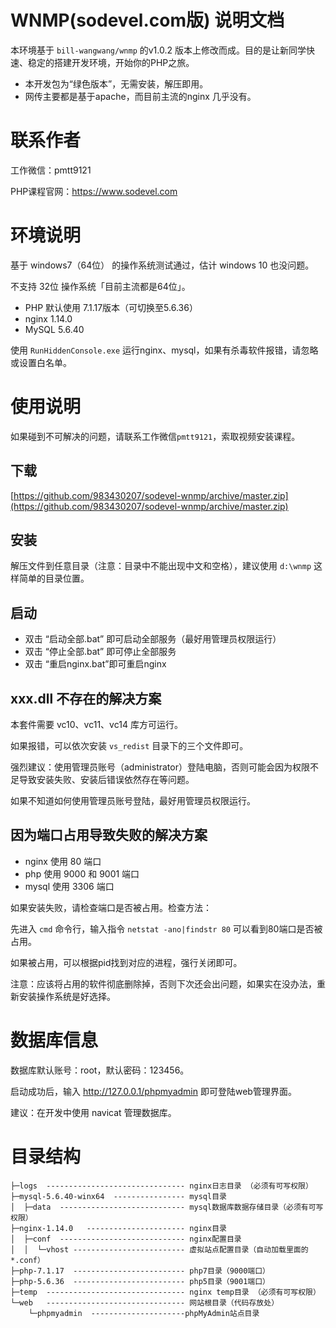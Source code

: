 # WNMP(sodevel.com版) 说明文档

本环境基于 `bill-wangwang/wnmp` 的v1.0.2 版本上修改而成。目的是让新同学快速、稳定的搭建开发环境，开始你的PHP之旅。

- 本开发包为“绿色版本”，无需安装，解压即用。
- 网传主要都是基于apache，而目前主流的nginx 几乎没有。

# 联系作者

工作微信：pmtt9121

PHP课程官网：https://www.sodevel.com

# 环境说明

基于 windows7（64位） 的操作系统测试通过，估计 windows 10 也没问题。

不支持 32位 操作系统「目前主流都是64位」。

- PHP 默认使用 7.1.17版本（可切换至5.6.36）
- nginx  1.14.0 
- MySQL 5.6.40

使用 `RunHiddenConsole.exe` 运行nginx、mysql，如果有杀毒软件报错，请忽略或设置白名单。

# 使用说明

如果碰到不可解决的问题，请联系工作微信`pmtt9121`，索取视频安装课程。

## 下载

[https://github.com/983430207/sodevel-wnmp/archive/master.zip](https://github.com/983430207/sodevel-wnmp/archive/master.zip)

## 安装

解压文件到任意目录（注意：目录中不能出现中文和空格），建议使用 `d:\wnmp` 这样简单的目录位置。

## 启动

- 双击 “启动全部.bat” 即可启动全部服务（最好用管理员权限运行）
- 双击 “停止全部.bat” 即可停止全部服务
- 双击 “重启nginx.bat”即可重启nginx

## xxx.dll 不存在的解决方案

本套件需要 vc10、vc11、vc14 库方可运行。

如果报错，可以依次安装 `vs_redist` 目录下的三个文件即可。

强烈建议：使用管理员账号（administrator）登陆电脑，否则可能会因为权限不足导致安装失败、安装后错误依然存在等问题。

如果不知道如何使用管理员账号登陆，最好用管理员权限运行。

## 因为端口占用导致失败的解决方案

- nginx 使用 80 端口
- php 使用 9000 和 9001 端口
- mysql 使用 3306 端口

如果安装失败，请检查端口是否被占用。检查方法：

先进入 `cmd` 命令行，输入指令 `netstat -ano|findstr 80` 可以看到80端口是否被占用。

如果被占用，可以根据pid找到对应的进程，强行关闭即可。

注意：应该将占用的软件彻底删除掉，否则下次还会出问题，如果实在没办法，重新安装操作系统是好选择。

# 数据库信息

数据库默认账号：root，默认密码：123456。

启动成功后，输入 http://127.0.0.1/phpmyadmin 即可登陆web管理界面。

建议：在开发中使用 navicat 管理数据库。

# 目录结构
```
├─logs  ------------------------------- nginx日志目录 （必须有可写权限）
├─mysql-5.6.40-winx64  ---------------- mysql目录
│  ├─data  ---------------------------- mysql数据库数据存储目录（必须有可写权限）
├─nginx-1.14.0   ---------------------- nginx目录
│  ├─conf  ---------------------------- nginx配置目录
│  │  └─vhost ------------------------- 虚拟站点配置目录（自动加载里面的*.conf）
├─php-7.1.17  ------------------------- php7目录（9000端口）
├─php-5.6.36  ------------------------- php5目录（9001端口）
├─temp  ------------------------------- nginx temp目录 （必须有可写权限）
└─web   ------------------------------- 网站根目录（代码存放处）
    └─phpmyadmin  ---------------------phpMyAdmin站点目录

```